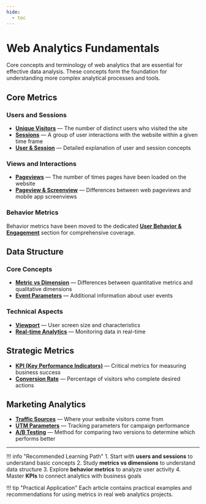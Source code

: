 ```yaml
---
hide:
  - toc
---
```


# Web Analytics Fundamentals

Core concepts and terminology of web analytics that are essential for effective data analysis. These concepts form the foundation for understanding more complex analytical processes and tools.

## Core Metrics

### Users and Sessions

- **[Unique Visitors](unique-visitors.md)** — The number of distinct users who visited the site
- **[Sessions](sessions.md)** — A group of user interactions with the website within a given time frame
- **[User & Session](user-session.md)** — Detailed explanation of user and session concepts

### Views and Interactions

- **[Pageviews](pageviews.md)** — The number of times pages have been loaded on the website
- **[Pageview & Screenview](pageview-screenview.md)** — Differences between web pageviews and mobile app screenviews

### Behavior Metrics

Behavior metrics have been moved to the dedicated **[User Behavior & Engagement](../behavior/index.md)** section for comprehensive coverage.

## Data Structure

### Core Concepts

- **[Metric vs Dimension](metric-vs-dimension.md)** — Differences between quantitative metrics and qualitative dimensions
- **[Event Parameters](event-parameter.md)** — Additional information about user events

### Technical Aspects

- **[Viewport](viewport.md)** — User screen size and characteristics
- **[Real-time Analytics](real-time-analytics.md)** — Monitoring data in real-time

## Strategic Metrics

- **[KPI (Key Performance Indicators)](kpi.md)** — Critical metrics for measuring business success
- **[Conversion Rate](conversion-rate.md)** — Percentage of visitors who complete desired actions

## Marketing Analytics

- **[Traffic Sources](traffic-sources.md)** — Where your website visitors come from
- **[UTM Parameters](utm-parameter.md)** — Tracking parameters for campaign performance
- **[A/B Testing](ab-testing.md)** — Method for comparing two versions to determine which performs better

---

!!! info "Recommended Learning Path"
    1. Start with **users and sessions** to understand basic concepts
    2. Study **metrics vs dimensions** to understand data structure
    3. Explore **behavior metrics** to analyze user activity
    4. Master **KPIs** to connect analytics with business goals

!!! tip "Practical Application"
    Each article contains practical examples and recommendations for using metrics in real web analytics projects.